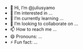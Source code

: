 - 👋 Hi, I’m @juliusyamo
- 👀 I’m interested in ...
- 🌱 I’m currently learning ...
- 💞️ I’m looking to collaborate on ...
- 📫 How to reach me ...
- 😄 Pronouns: ...
- ⚡ Fun fact: ...

<!---
juliusyamo/juliusyamo is a ✨ special ✨ repository because its `README.md` (this file) appears on your GitHub profile.
You can click the Preview link to take a look at your changes.
--->
